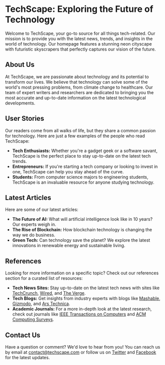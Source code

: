 <!--
Write me content for website with wallpaper which alt text is:

"A neon cityscape with futuristic skyscrapers for a tech blog homepage"

The name/title of the page should not be 1:1 copy of the alt text but rather a real content of the website which is using this wallpaper.

- Use markdown format 
- Start with the heading
- The content should look like a real website 
- Include real sections like references, contact, user stories, etc. use things relevant to the page purpose.
- Feel free to use structure like headings, bullets, numbering, blockquotes, paragraphs, horizontal lines, etc.
- You can use formatting like bold or _italic_
- You can include UTF-8 emojis
- Links should be only #hash anchors (and you can refer to the document itself)
- Do not include images
-->

<!--font:Montserrat-->

# TechScape: Exploring the Future of Technology

Welcome to TechScape, your go-to source for all things tech-related. Our mission is to provide you with the latest news, trends, and insights in the world of technology. Our homepage features a stunning neon cityscape with futuristic skyscrapers that perfectly captures our vision of the future.

## About Us

At TechScape, we are passionate about technology and its potential to transform our lives. We believe that technology can solve some of the world's most pressing problems, from climate change to healthcare. Our team of expert writers and researchers are dedicated to bringing you the most accurate and up-to-date information on the latest technological developments.

## User Stories

Our readers come from all walks of life, but they share a common passion for technology. Here are just a few examples of the people who read TechScape:

- **Tech Enthusiasts:** Whether you're a gadget geek or a software savant, TechScape is the perfect place to stay up-to-date on the latest tech trends.
- **Entrepreneurs:** If you're starting a tech company or looking to invest in one, TechScape can help you stay ahead of the curve.
- **Students:** From computer science majors to engineering students, TechScape is an invaluable resource for anyone studying technology.

## Latest Articles

Here are some of our latest articles:

- **The Future of AI:** What will artificial intelligence look like in 10 years? Our experts weigh in.
- **The Rise of Blockchain:** How blockchain technology is changing the way we do business.
- **Green Tech:** Can technology save the planet? We explore the latest innovations in renewable energy and sustainable living.

## References

Looking for more information on a specific topic? Check out our references section for a curated list of resources:

- **Tech News Sites:** Stay up-to-date on the latest tech news with sites like [TechCrunch](#), [Wired](#), and [The Verge](#).
- **Tech Blogs:** Get insights from industry experts with blogs like [Mashable](#), [Gizmodo](#), and [Ars Technica](#).
- **Academic Journals:** For a more in-depth look at the latest research, check out journals like [IEEE Transactions on Computers](#) and [ACM Computing Surveys](#).

## Contact Us

Have a question or comment? We'd love to hear from you! You can reach us by email at [contact@techscape.com](mailto:contact@techscape.com) or follow us on [Twitter](#) and [Facebook](#) for the latest updates.
